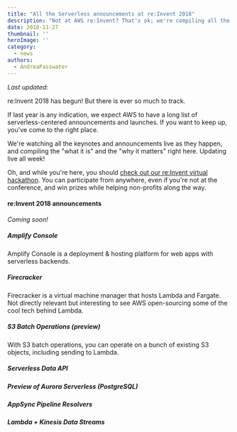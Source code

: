```yaml
---
title: "All the Serverless announcements at re:Invent 2018"
description: "Not at AWS re:Invent? That's ok; we're compiling all the most important serverless announcements and updates. Updating live all week."
date: 2018-11-27
thumbnail: ''
heroImage: ''
category:
  - news
authors: 
  - AndreaPasswater
---
```


*Last updated:*

re:Invent 2018 has begun! But there is ever so much to track.

If last year is any indication, we expect AWS to have a long list of serverless-centered announcements and launches. If you want to keep up, you've come to the right place.

We're watching all the keynotes and announcements live as they happen, and compiling the "what it is" and the "why it matters" right here. Updating live all week!

Oh, and while you're here, you should [check out our re:Invent virtual hackathon](https://serverless.com/blog/no-server-november-reinvent-hackathon). You can participate from anywhere, even if you're not at the conference, and win prizes while helping non-profits along the way.

#### re:Invent 2018 announcements

*Coming soon!*

##### Amplify Console

Amplify Console is a deployment & hosting platform for web apps with serverless backends.

##### Firecracker

Firecracker is a virtual machine manager that hosts Lambda and Fargate. Not directly relevant but interesting to see AWS open-sourcing some of the cool tech behind Lambda.

##### S3 Batch Operations (preview)

With S3 batch operations, you can operate on a bunch of existing S3 objects, including sending to Lambda.

##### Serverless Data API

##### Preview of Aurora Serverless (PostgreSQL)

##### AppSync Pipeline Resolvers

##### Lambda + Kinesis Data Streams
